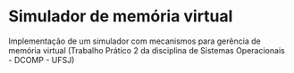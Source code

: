 # Simulador de memória virtual
 Implementação de um simulador com mecanismos para gerência de memória virtual (Trabalho Prático 2 da disciplina de Sistemas Operacionais - DCOMP - UFSJ)
